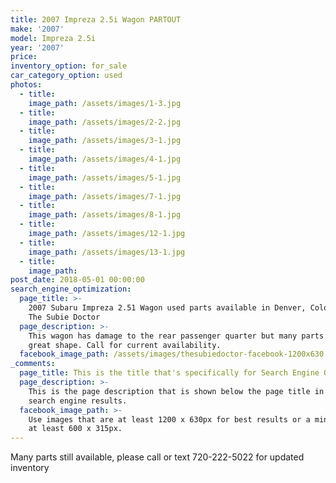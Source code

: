 ```yaml
---
title: 2007 Impreza 2.5i Wagon PARTOUT
make: '2007'
model: Impreza 2.5i
year: '2007'
price:
inventory_option: for_sale
car_category_option: used
photos:
  - title:
    image_path: /assets/images/1-3.jpg
  - title:
    image_path: /assets/images/2-2.jpg
  - title:
    image_path: /assets/images/3-1.jpg
  - title:
    image_path: /assets/images/4-1.jpg
  - title:
    image_path: /assets/images/5-1.jpg
  - title:
    image_path: /assets/images/7-1.jpg
  - title:
    image_path: /assets/images/8-1.jpg
  - title:
    image_path: /assets/images/12-1.jpg
  - title:
    image_path: /assets/images/13-1.jpg
  - title:
    image_path:
post_date: 2018-05-01 00:00:00
search_engine_optimization:
  page_title: >-
    2007 Subaru Impreza 2.51 Wagon used parts available in Denver, Colorado at
    The Subie Doctor
  page_description: >-
    This wagon has damage to the rear passenger quarter but many parts are in
    great shape. Call for current availability.
  facebook_image_path: /assets/images/thesubiedoctor-facebook-1200x630.png
_comments:
  page_title: This is the title that's specifically for Search Engine Optimization.
  page_description: >-
    This is the page description that is shown below the page title in the
    search engine results.
  facebook_image_path: >-
    Use images that are at least 1200 x 630px for best results or a minimum of
    at least 600 x 315px.
---
```


Many parts still available, please call or text 720-222-5022 for updated inventory